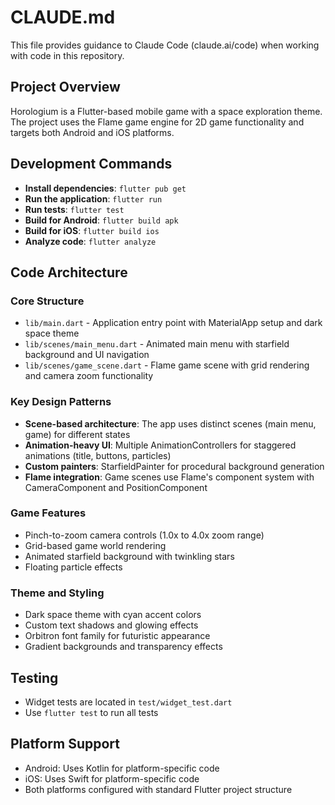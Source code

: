 # CLAUDE.md

This file provides guidance to Claude Code (claude.ai/code) when working with code in this repository.

## Project Overview

Horologium is a Flutter-based mobile game with a space exploration theme. The project uses the Flame game engine for 2D game functionality and targets both Android and iOS platforms.

## Development Commands

- **Install dependencies**: `flutter pub get`
- **Run the application**: `flutter run`
- **Run tests**: `flutter test`
- **Build for Android**: `flutter build apk`
- **Build for iOS**: `flutter build ios`
- **Analyze code**: `flutter analyze`

## Code Architecture

### Core Structure
- `lib/main.dart` - Application entry point with MaterialApp setup and dark space theme
- `lib/scenes/main_menu.dart` - Animated main menu with starfield background and UI navigation
- `lib/scenes/game_scene.dart` - Flame game scene with grid rendering and camera zoom functionality

### Key Design Patterns
- **Scene-based architecture**: The app uses distinct scenes (main menu, game) for different states
- **Animation-heavy UI**: Multiple AnimationControllers for staggered animations (title, buttons, particles)
- **Custom painters**: StarfieldPainter for procedural background generation
- **Flame integration**: Game scenes use Flame's component system with CameraComponent and PositionComponent

### Game Features
- Pinch-to-zoom camera controls (1.0x to 4.0x zoom range)
- Grid-based game world rendering
- Animated starfield background with twinkling stars
- Floating particle effects

### Theme and Styling
- Dark space theme with cyan accent colors
- Custom text shadows and glowing effects
- Orbitron font family for futuristic appearance
- Gradient backgrounds and transparency effects

## Testing
- Widget tests are located in `test/widget_test.dart`
- Use `flutter test` to run all tests

## Platform Support
- Android: Uses Kotlin for platform-specific code
- iOS: Uses Swift for platform-specific code
- Both platforms configured with standard Flutter project structure
